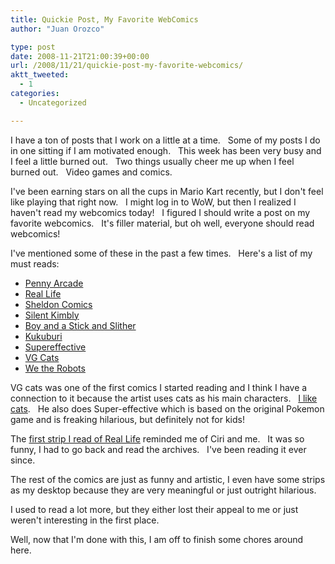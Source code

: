 ```yaml
---
title: Quickie Post, My Favorite WebComics
author: "Juan Orozco" 

type: post
date: 2008-11-21T21:00:39+00:00
url: /2008/11/21/quickie-post-my-favorite-webcomics/
aktt_tweeted:
  - 1
categories:
  - Uncategorized

---
```

I have a ton of posts that I work on a little at a time.   Some of my posts I do in one sitting if I am motivated enough.   This week has been very busy and I feel a little burned out.   Two things usually cheer me up when I feel burned out.   Video games and comics.

I've been earning stars on all the cups in Mario Kart recently, but I don't feel like playing that right now.   I might log in to WoW, but then I realized I haven't read my webcomics today!   I figured I should write a post on my favorite webcomics.   It's filler material, but oh well, everyone should read webcomics!

I've mentioned some of these in the past a few times.   Here's a list of my must reads:

  * <a href="http://penny-arcade.com" target="_blank" rel="noopener noreferrer">Penny Arcade</a>
  * <a href="http://reallifecomics.com" target="_blank" rel="noopener noreferrer">Real Life</a>
  * [Sheldon Comics][1]
  * <a href="http://silentkimbly.com" target="_blank" rel="noopener noreferrer">Silent Kimbly</a>
  * <a href="http://boasas.com" target="_blank" rel="noopener noreferrer">Boy and a Stick and Slither</a>
  * [Kukuburi][2]
  * <a href="http://vgcats.com/super" target="_blank" rel="noopener noreferrer">Supereffective</a>
  * <a href="http://vgcats.com" target="_blank" rel="noopener noreferrer">VG Cats</a>
  * <a href="http://wetherobots.com" target="_blank" rel="noopener noreferrer">We the Robots</a>

VG cats was one of the first comics I started reading and I think I have a connection to it because the artist uses cats as his main characters.   [I like cats][3].   He also does Super-effective which is based on the original Pokemon game and is freaking hilarious, but definitely not for kids!

The <a href="http://reallifecomics.com/archive/080515.html" target="_blank" rel="noopener noreferrer">first strip I read of Real Life</a> reminded me of Ciri and me.   It was so funny, I had to go back and read the archives.   I've been reading it ever since.

The rest of the comics are just as funny and artistic, I even have some strips as my desktop because they are very meaningful or just outright hilarious.

I used to read a lot more, but they either lost their appeal to me or just weren't interesting in the first place.

Well, now that I'm done with this, I am off to finish some chores around here.

 [1]: http://sheldoncomics.com
 [2]: http://kukuburi.com
 [3]: http://guamaso.com/2008/02/22/im-a-cat-person-dammit